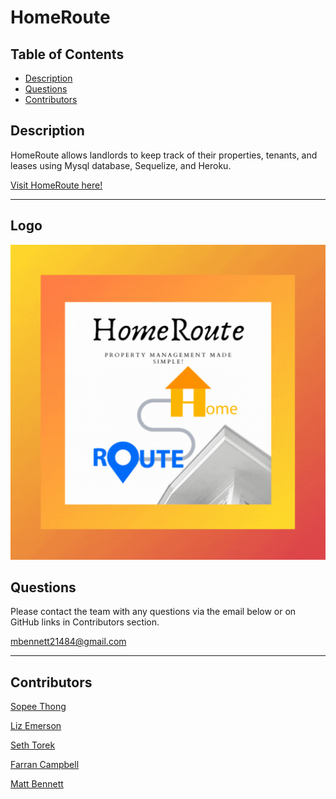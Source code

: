 # HomeRoute
## Table of Contents
* [Description](#description)
* [Questions](#questions)
* [Contributors](#contributors)

<a name='Description'></a>
## Description

HomeRoute allows landlords to keep track of their properties, tenants, and leases using Mysql database, Sequelize, and Heroku. 

[Visit HomeRoute here!](https://agile-chamber-82462.herokuapp.com/)

---
## Logo
![Alt Text](https://github.com/Mattyb5000/property-management-app/blob/9d7a3c80a73280884ed9c173518c90104161fbf5/public/images/logo.gif)

<a name='Questions'></a>
## Questions
Please contact the team with any questions via the email below or on GitHub links in Contributors section.

<mbennett21484@gmail.com>

---

<a name='Contributors'></a>
## Contributors

[Sopee Thong](https://github.com/sopeethong1)

[Liz Emerson](https://github.com/uknity)

[Seth Torek](https://github.com/sttorek)

[Farran Campbell](https://github.com/farrancampbell)

[Matt Bennett](https://github.com/mattyb5000)

